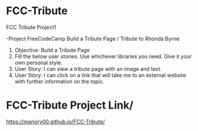 # FCC-Tribute
FCC Tribute Project1

-Project FreeCodeCamp Build a Tribute Page /
Tribute to Rhonda Byrne

1.	Objective: Build a Tribute Page
2.	Fill the below user stories. Use whichever libraries you need. Give it your own personal style.
3.	User Story: I can view a tribute page with an image and text.
4.	User Story: I can click on a link that will take me to an external website with further information on the topic.


# FCC-Tribute Project Link/

https://marjory00.github.io/FCC-Tribute/

